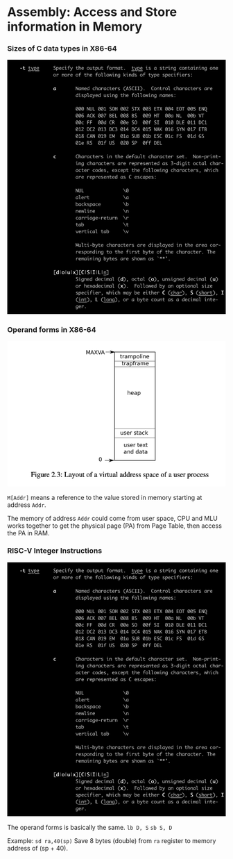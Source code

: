 # Assembly: Access and Store information in Memory

### Sizes of C data types in X86-64

![](../.gitbook/assets/image%20%2820%29.png)

### Operand forms in X86-64

![](../.gitbook/assets/image%20%2814%29.png)

`M[Addr]` means a reference to the value stored in memory starting at address `Addr`.

The memory of address `Addr` could come from user space, CPU and MLU works together to get the physical page \(PA\) from Page Table, then access the PA in RAM.

### RISC-V Integer Instructions

![](../.gitbook/assets/image%20%2840%29.png)

The operand forms is basically the same. `lb D, S` `sb S, D`

Example: `sd ra,40(sp)` Save 8 bytes \(double\) from `ra` register to memory address of \(sp + 40\).

